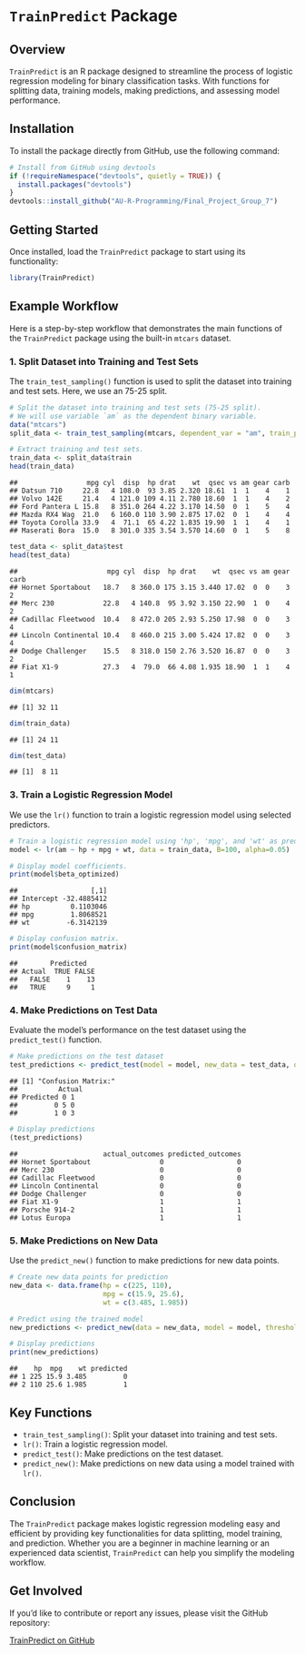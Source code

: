 `TrainPredict` Package
================

## Overview

`TrainPredict` is an R package designed to streamline the process of
logistic regression modeling for binary classification tasks. With
functions for splitting data, training models, making predictions, and
assessing model performance.

## Installation

To install the package directly from GitHub, use the following command:

``` r
# Install from GitHub using devtools
if (!requireNamespace("devtools", quietly = TRUE)) {
  install.packages("devtools")
}
devtools::install_github("AU-R-Programming/Final_Project_Group_7")
```

## Getting Started

Once installed, load the `TrainPredict` package to start using its
functionality:

``` r
library(TrainPredict)
```

## Example Workflow

Here is a step-by-step workflow that demonstrates the main functions of
the `TrainPredict` package using the built-in `mtcars` dataset.

### 1. Split Dataset into Training and Test Sets

The `train_test_sampling()` function is used to split the dataset into
training and test sets. Here, we use an 75-25 split.

``` r
# Split the dataset into training and test sets (75-25 split).
# We will use variable `am` as the dependent binary variable. 
data("mtcars")
split_data <- train_test_sampling(mtcars, dependent_var = "am", train_prop = 0.75, return_data = TRUE, seed = 123)

# Extract training and test sets.
train_data <- split_data$train
head(train_data)
```

    ##                 mpg cyl  disp  hp drat    wt  qsec vs am gear carb
    ## Datsun 710     22.8   4 108.0  93 3.85 2.320 18.61  1  1    4    1
    ## Volvo 142E     21.4   4 121.0 109 4.11 2.780 18.60  1  1    4    2
    ## Ford Pantera L 15.8   8 351.0 264 4.22 3.170 14.50  0  1    5    4
    ## Mazda RX4 Wag  21.0   6 160.0 110 3.90 2.875 17.02  0  1    4    4
    ## Toyota Corolla 33.9   4  71.1  65 4.22 1.835 19.90  1  1    4    1
    ## Maserati Bora  15.0   8 301.0 335 3.54 3.570 14.60  0  1    5    8

``` r
test_data <- split_data$test
head(test_data)
```

    ##                      mpg cyl  disp  hp drat    wt  qsec vs am gear carb
    ## Hornet Sportabout   18.7   8 360.0 175 3.15 3.440 17.02  0  0    3    2
    ## Merc 230            22.8   4 140.8  95 3.92 3.150 22.90  1  0    4    2
    ## Cadillac Fleetwood  10.4   8 472.0 205 2.93 5.250 17.98  0  0    3    4
    ## Lincoln Continental 10.4   8 460.0 215 3.00 5.424 17.82  0  0    3    4
    ## Dodge Challenger    15.5   8 318.0 150 2.76 3.520 16.87  0  0    3    2
    ## Fiat X1-9           27.3   4  79.0  66 4.08 1.935 18.90  1  1    4    1

``` r
dim(mtcars)
```

    ## [1] 32 11

``` r
dim(train_data)
```

    ## [1] 24 11

``` r
dim(test_data)
```

    ## [1]  8 11

### 3. Train a Logistic Regression Model

We use the `lr()` function to train a logistic regression model using
selected predictors.

``` r
# Train a logistic regression model using 'hp', 'mpg', and 'wt' as predictors of the 'am' binary variable.
model <- lr(am ~ hp + mpg + wt, data = train_data, B=100, alpha=0.05)

# Display model coefficients.
print(model$beta_optimized)
```

    ##                  [,1]
    ## Intercept -32.4885412
    ## hp          0.1103046
    ## mpg         1.8068521
    ## wt         -6.3142139

``` r
# Display confusion matrix.
print(model$confusion_matrix)
```

    ##        Predicted
    ## Actual  TRUE FALSE
    ##   FALSE    1    13
    ##   TRUE     9     1

### 4. Make Predictions on Test Data

Evaluate the model’s performance on the test dataset using the
`predict_test()` function.

``` r
# Make predictions on the test dataset
test_predictions <- predict_test(model = model, new_data = test_data, dependent_variable_col = "am")
```

    ## [1] "Confusion Matrix:"
    ##          Actual
    ## Predicted 0 1
    ##         0 5 0
    ##         1 0 3

``` r
# Display predictions
(test_predictions)
```

    ##                     actual_outcomes predicted_outcomes
    ## Hornet Sportabout                 0                  0
    ## Merc 230                          0                  0
    ## Cadillac Fleetwood                0                  0
    ## Lincoln Continental               0                  0
    ## Dodge Challenger                  0                  0
    ## Fiat X1-9                         1                  1
    ## Porsche 914-2                     1                  1
    ## Lotus Europa                      1                  1

### 5. Make Predictions on New Data

Use the `predict_new()` function to make predictions for new data
points.

``` r
# Create new data points for prediction
new_data <- data.frame(hp = c(225, 110),
                       mpg = c(15.9, 25.6),
                       wt = c(3.485, 1.985))

# Predict using the trained model
new_predictions <- predict_new(data = new_data, model = model, threshold = 0.5)

# Display predictions
print(new_predictions)
```

    ##    hp  mpg    wt predicted
    ## 1 225 15.9 3.485         0
    ## 2 110 25.6 1.985         1

## Key Functions

- `train_test_sampling()`: Split your dataset into training and test
  sets.
- `lr()`: Train a logistic regression model.
- `predict_test()`: Make predictions on the test dataset.
- `predict_new()`: Make predictions on new data using a model trained
  with `lr()`.

## Conclusion

The `TrainPredict` package makes logistic regression modeling easy and
efficient by providing key functionalities for data splitting, model
training, and prediction. Whether you are a beginner in machine learning
or an experienced data scientist, `TrainPredict` can help you simplify
the modeling workflow.

## Get Involved

If you’d like to contribute or report any issues, please visit the
GitHub repository:

[TrainPredict on
GitHub](https://github.com/AU-R-Programming/Final_Project_Group_7)
